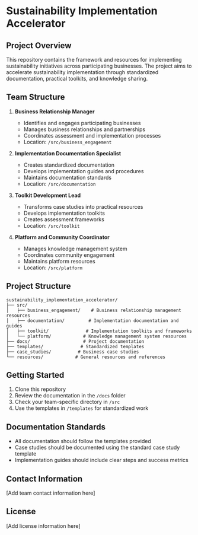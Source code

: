 # Sustainability Implementation Accelerator

## Project Overview
This repository contains the framework and resources for implementing sustainability initiatives across participating businesses. The project aims to accelerate sustainability implementation through standardized documentation, practical toolkits, and knowledge sharing.

## Team Structure

1. **Business Relationship Manager**
   - Identifies and engages participating businesses
   - Manages business relationships and partnerships
   - Coordinates assessment and implementation processes
   - Location: `/src/business_engagement`

2. **Implementation Documentation Specialist**
   - Creates standardized documentation
   - Develops implementation guides and procedures
   - Maintains documentation standards
   - Location: `/src/documentation`

3. **Toolkit Development Lead**
   - Transforms case studies into practical resources
   - Develops implementation toolkits
   - Creates assessment frameworks
   - Location: `/src/toolkit`

4. **Platform and Community Coordinator**
   - Manages knowledge management system
   - Coordinates community engagement
   - Maintains platform resources
   - Location: `/src/platform`

## Project Structure

```
sustainability_implementation_accelerator/
├── src/
│   ├── business_engagement/    # Business relationship management resources
│   ├── documentation/         # Implementation documentation and guides
│   ├── toolkit/              # Implementation toolkits and frameworks
│   └── platform/            # Knowledge management system resources
├── docs/                    # Project documentation
├── templates/              # Standardized templates
├── case_studies/          # Business case studies
└── resources/            # General resources and references
```

## Getting Started
1. Clone this repository
2. Review the documentation in the `/docs` folder
3. Check your team-specific directory in `/src`
4. Use the templates in `/templates` for standardized work

## Documentation Standards
- All documentation should follow the templates provided
- Case studies should be documented using the standard case study template
- Implementation guides should include clear steps and success metrics

## Contact Information
[Add team contact information here]

## License
[Add license information here] 